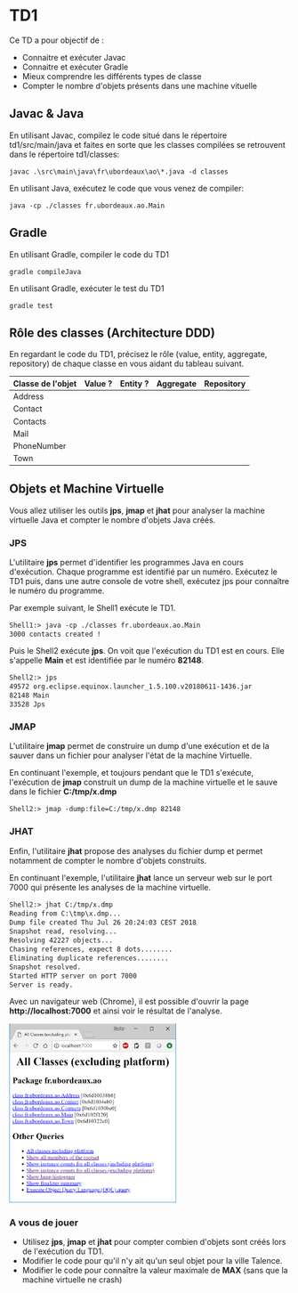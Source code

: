 # TD1

Ce TD a pour objectif de :

* Connaitre et exécuter Javac
* Connaitre et exécuter Gradle
* Mieux comprendre les différents types de classe
* Compter le nombre d'objets présents dans une machine vituelle

## Javac & Java

En utilisant Javac, compilez le code situé dans le répertoire td1/src/main/java et faites en sorte que les classes compilées se retrouvent dans le répertoire td1/classes:

    javac .\src\main\java\fr\ubordeaux\ao\*.java -d classes

En utilisant Java, exécutez le code que vous venez de compiler:
    
    java -cp ./classes fr.ubordeaux.ao.Main

## Gradle

En utilisant Gradle, compiler le code du TD1

    gradle compileJava

En utilisant Gradle, exécuter le test du TD1

    gradle test

## Rôle des classes (Architecture DDD)

En regardant le code du TD1, précisez le rôle (value, entity, aggregate, repository) de chaque classe en vous aidant du tableau suivant.

| Classe de l'objet | Value ? | Entity ? | Aggregate | Repository |
| ------------------|---------|----------|-----------|------------|
| Address           |         |          |           |            |
| Contact           |         |          |           |            |
| Contacts          |         |          |           |            |
| Mail              |         |          |           |            |
| PhoneNumber       |         |          |           |            |
| Town              |         |          |           |            |

## Objets et Machine Virtuelle

Vous allez utiliser les outils **jps**, **jmap** et **jhat** pour analyser la machine virtuelle Java et compter le nombre d'objets Java créés.

### JPS

L'utilitaire **jps** permet d'identifier les programmes Java en cours d'exécution. Chaque programme est identifié par un numéro.
Exécutez le TD1 puis, dans une autre console de votre shell, exécutez jps pour connaître le numéro du programme.

Par exemple suivant, le Shell1 exécute le TD1.

    Shell1:> java -cp ./classes fr.ubordeaux.ao.Main
    3000 contacts created ! 

Puis le Shell2 exécute **jps**. On voit que l'exécution du TD1 est en cours. Elle s'appelle **Main** et est identifiée par le numéro **82148**.

    Shell2:> jps
    49572 org.eclipse.equinox.launcher_1.5.100.v20180611-1436.jar
    82148 Main
    33528 Jps

### JMAP

L'utilitaire **jmap** permet de construire un dump d'une exécution et de la sauver dans un fichier pour analyser l'état de la machine Virtuelle.

En continuant l'exemple, et toujours pendant que le TD1 s'exécute, l'exécution de **jmap** construit un dump de la machine virtuelle et le sauve dans le fichier **C:/tmp/x.dmp**

    Shell2:> jmap -dump:file=C:/tmp/x.dmp 82148

### JHAT

Enfin, l'utilitaire **jhat** propose des analyses du fichier dump et permet notamment de compter le nombre d'objets construits.

En continuant l'exemple, l'utilitaire **jhat** lance un serveur web sur le port 7000 qui présente les analyses de la machine virtuelle.

    Shell2:> jhat C:/tmp/x.dmp
    Reading from C:\tmp\x.dmp...
    Dump file created Thu Jul 26 20:24:03 CEST 2018
    Snapshot read, resolving...
    Resolving 42227 objects...
    Chasing references, expect 8 dots........
    Eliminating duplicate references........
    Snapshot resolved.
    Started HTTP server on port 7000
    Server is ready.

Avec un navigateur web (Chrome), il est possible d'ouvrir la page **http://localhost:7000** et ainsi voir le résultat de l'analyse.

<img src="jhat.png" alt="image de l'analyse" width="300px"/>

### A vous de jouer

* Utilisez **jps**, **jmap** et **jhat** pour compter combien d'objets sont créés lors de l'exécution du TD1.
* Modifier le code pour qu'il n'y ait qu'un seul objet pour la ville Talence.
* Modifier le code pour connaître la valeur maximale de **MAX** (sans que la machine virtuelle ne crash)